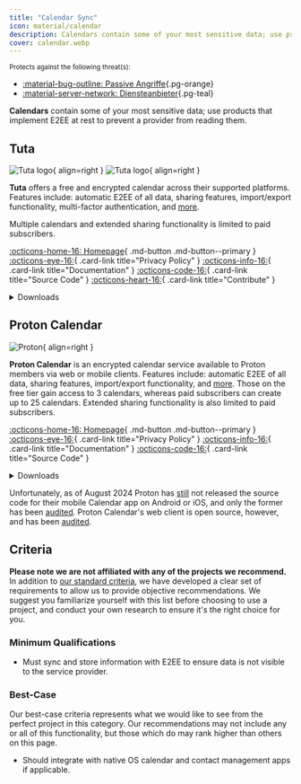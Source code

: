 ```yaml
---
title: "Calendar Sync"
icon: material/calendar
description: Calendars contain some of your most sensitive data; use products that implement encryption at rest.
cover: calendar.webp
---
```


<small>Protects against the following threat(s):</small>

- [:material-bug-outline: Passive Angriffe](basics/common-threats.md#security-and-privacy ""){.pg-orange}
- [:material-server-network: Diensteanbieter](basics/common-threats.md#privacy-from-service-providers ""){.pg-teal}

**Calendars** contain some of your most sensitive data; use products that implement E2EE at rest to prevent a provider from reading them.

## Tuta

<div class="admonition recommendation" markdown>

![Tuta logo](assets/img/email/tuta.svg#only-light){ align=right }
![Tuta logo](assets/img/email/tuta-dark.svg#only-dark){ align=right }

**Tuta** offers a free and encrypted calendar across their supported platforms. Features include: automatic E2EE of all data, sharing features, import/export functionality, multi-factor authentication, and [more](https://tuta.com/calendar-app-comparison).

Multiple calendars and extended sharing functionality is limited to paid subscribers.

[:octicons-home-16: Homepage](https://tuta.com/calendar){ .md-button .md-button--primary }
[:octicons-eye-16:](https://tuta.com/privacy){ .card-link title="Privacy Policy" }
[:octicons-info-16:](https://tuta.com/support){ .card-link title="Documentation" }
[:octicons-code-16:](https://github.com/tutao/tutanota){ .card-link title="Source Code" }
[:octicons-heart-16:](https://tuta.com/community){ .card-link title="Contribute" }

<details class="downloads" markdown>
<summary>Downloads</summary>

- [:simple-googleplay: Google Play](https://play.google.com/store/apps/details?id=de.tutao.tutanota)
- [:simple-appstore: App Store](https://apps.apple.com/app/id922429609)
- [:fontawesome-brands-windows: Windows](https://tuta.com/blog/desktop-clients)
- [:simple-apple: macOS](https://tuta.com/blog/desktop-clients)
- [:simple-linux: Linux](https://tuta.com/blog/desktop-clients)
- [:simple-flathub: Flathub](https://flathub.org/apps/com.tutanota.Tutanota)
- [:octicons-browser-16: Web](https://app.tuta.com)

</details>

</div>

## Proton Calendar

<div class="admonition recommendation" markdown>

![Proton](assets/img/calendar/proton-calendar.svg){ align=right }

**Proton Calendar** is an encrypted calendar service available to Proton members via web or mobile clients. Features include: automatic E2EE of all data, sharing features, import/export functionality, and [more](https://proton.me/support/proton-calendar-guide). Those on the free tier gain access to 3 calendars, whereas paid subscribers can create up to 25 calendars. Extended sharing functionality is also limited to paid subscribers.

[:octicons-home-16: Homepage](https://proton.me/calendar){ .md-button .md-button--primary }
[:octicons-eye-16:](https://proton.me/calendar/privacy-policy){ .card-link title="Privacy Policy" }
[:octicons-info-16:](https://proton.me/support/calendar){ .card-link title="Documentation" }
[:octicons-code-16:](https://github.com/ProtonMail/WebClients){ .card-link title="Source Code" }

<details class="downloads" markdown>
<summary>Downloads</summary>

- [:simple-googleplay: Google Play](https://play.google.com/store/apps/details?id=me.proton.android.calendar)
- [:simple-appstore: App Store](https://apps.apple.com/app/id1514709943)
- [:octicons-browser-16: Web](https://calendar.proton.me)

</details>

</div>

Unfortunately, as of August 2024 Proton has [still](https://discuss.privacyguides.net/t/proton-calendar-is-not-open-source-mobile/14656/8) not released the source code for their mobile Calendar app on Android or iOS, and only the former has been [audited](https://proton.me/blog/security-audit-all-proton-apps). Proton Calendar's web client is open source, however, and has been [audited](https://proton.me/community/open-source).

## Criteria

**Please note we are not affiliated with any of the projects we recommend.** In addition to [our standard criteria](about/criteria.md), we have developed a clear set of requirements to allow us to provide objective recommendations. We suggest you familiarize yourself with this list before choosing to use a project, and conduct your own research to ensure it's the right choice for you.

### Minimum Qualifications

- Must sync and store information with E2EE to ensure data is not visible to the service provider.

### Best-Case

Our best-case criteria represents what we would like to see from the perfect project in this category. Our recommendations may not include any or all of this functionality, but those which do may rank higher than others on this page.

- Should integrate with native OS calendar and contact management apps if applicable.
